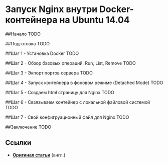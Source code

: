 Запуск Nginx внутри Docker-контейнера на Ubuntu 14.04
=====================================================


##Начало
TODO


##Подготовка
TODO


##Шаг 1 - Установка Docker
TODO


##Шаг 2 - Обзор базовых операций: Run, List, Remove
TODO


##Шаг 3 - Экпорт портов сервера
TODO


##Шаг 4 - Запуск контейнера в фоновом режиме (Detached Mode)
TODO


##Шаг 5 - Создаем html страницу для Nginx
TODO


##Шаг 6 - Свзязываем контейнер с локальной файловой системой
TODO


##Шаг 7 - Свой конфигруационный файл для Nginx
TODO


##Заключение
TODO


## Ссылки
* **[Оригинал статьи](https://www.digitalocean.com/community/tutorials/how-to-run-nginx-in-a-docker-container-on-ubuntu-14-04)**  (англ.)
